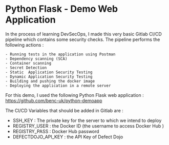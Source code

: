 # Python Flask - Demo Web Application 

In the process of learning DevSecOps, I made this very basic Gitlab CI/CD pipeline which contains some security checks.
The pipeline performs the following actions : 
  
    - Running tests in the application using Postman
    - Dependency scanning (SCA)
    - Container scanning 
    - Secret Detection
    - Static  Application Security Testing
    - Dynamic Application Security Testing
    - Building and pushing the docker image
    - Deploying the application in a remote server


For this demo, I used the following Python Flask web application : https://github.com/benc-uk/python-demoapp

The CI/CD Variables that should be added in Gitlab are :
- SSH_KEY :                   The private key for the server to which we intend to deploy
- REGISTRY_USER :             the Docker ID (the username to access Docker Hub )
- REGISTRY_PASS :             Docker Hub password
- DEFECTDOJO_API_KEY :        the API Key of Defect Dojo  


